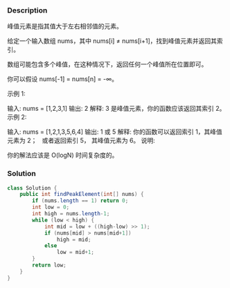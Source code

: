 ### Description
峰值元素是指其值大于左右相邻值的元素。

给定一个输入数组 nums，其中 nums[i] ≠ nums[i+1]，找到峰值元素并返回其索引。

数组可能包含多个峰值，在这种情况下，返回任何一个峰值所在位置即可。

你可以假设 nums[-1] = nums[n] = -∞。

示例 1:

输入: nums = [1,2,3,1]
输出: 2
解释: 3 是峰值元素，你的函数应该返回其索引 2。
示例 2:

输入: nums = [1,2,1,3,5,6,4]
输出: 1 或 5 
解释: 你的函数可以返回索引 1，其峰值元素为 2；
     或者返回索引 5， 其峰值元素为 6。
说明:

你的解法应该是 O(logN) 时间复杂度的。


### Solution
```java
class Solution {
    public int findPeakElement(int[] nums) {
        if (nums.length == 1) return 0;
        int low = 0;
        int high = nums.length-1;
        while (low < high) {
            int mid = low + ((high-low) >> 1);
            if (nums[mid] > nums[mid+1]) 
                high = mid;
            else
                low = mid+1;
        }
        return low;
    }
}
```